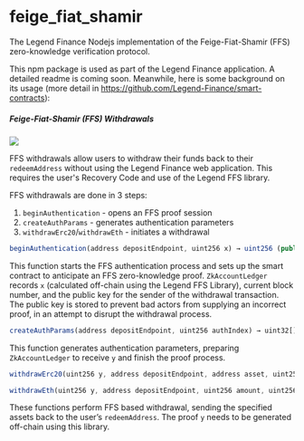 # feige_fiat_shamir
The Legend Finance Nodejs implementation of the Feige-Fiat-Shamir (FFS) zero-knowledge verification protocol.

This npm package is used as part of the Legend Finance application. A detailed readme is coming soon. Meanwhile, here is some background on its usage (more detail in https://github.com/Legend-Finance/smart-contracts):

##### Feige-Fiat-Shamir (FFS) Withdrawals

![](https://i.imgur.com/DBqvTwd.png)


FFS withdrawals allow users to withdraw their funds back to their `redeemAddress` without using the Legend Finance web application. This requires the user's Recovery Code and use of the Legend FFS library.

FFS withdrawals are done in 3 steps:
1) `beginAuthentication` - opens an FFS proof session
2) `createAuthParams` - generates authentication parameters
3) `withdrawErc20`/`withdrawEth` - initiates a withdrawal

```javascript
beginAuthentication(address depositEndpoint, uint256 x) → uint256 (public)
```
This function starts the FFS authentication process and sets up the smart contract to anticipate an FFS zero-knowledge proof. `ZkAccountLedger` records `x` (calculated off-chain using the  Legend FFS Library), current block number, and the public key for the sender of the withdrawal transaction. The public key is stored to prevent bad actors from supplying an incorrect proof, in an attempt to disrupt the withdrawal process.
```javascript
createAuthParams(address depositEndpoint, uint256 authIndex) → uint32[] params (public)
```
This function generates authentication parameters, preparing `ZkAccountLedger` to receive `y` and finish the proof process.

```javascript
withdrawErc20(uint256 y, address depositEndpoint, address asset, uint256 amount, uint256 authIndex) → uint256 (public)

withdrawEth(uint256 y, address depositEndpoint, uint256 amount, uint256 authIndex) → uint256 (public)
```
These functions perform FFS based withdrawal, sending the specified assets back to the user’s `redeemAddress`. The proof `y` needs to be generated off-chain using this library.

